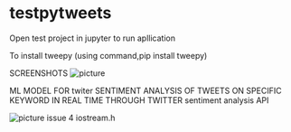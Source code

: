 
# testpytweets
Open test project in jupyter to run apllication

To install tweepy (using command,pip install tweepy)

SCREENSHOTS
![picture](ezgif.com-gif-maker.gif)

ML MODEL FOR twiter SENTIMENT   ANALYSIS  OF TWEETS ON SPECIFIC KEYWORD IN REAL TIME THROUGH TWITTER sentiment analysis API

![picture](apptweet.gif)
issue 4 iostream.h
